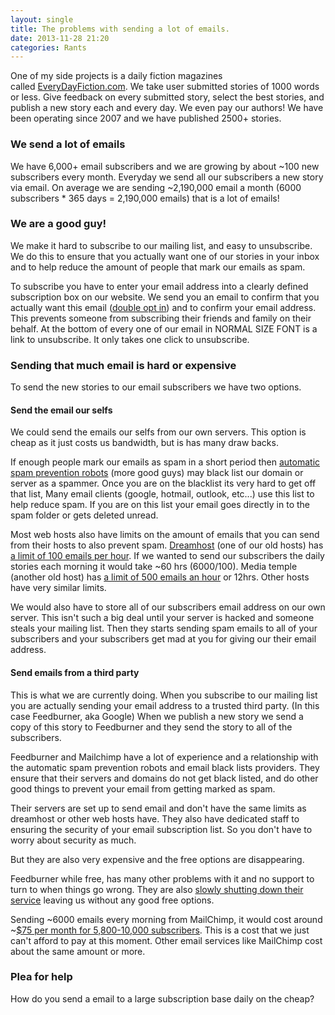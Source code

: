 ```yaml
---
layout: single
title: The problems with sending a lot of emails.
date: 2013-11-28 21:20
categories: Rants
---
```

One of my side projects is a daily fiction magazines called <a href="http://www.everydayfiction.com/">EveryDayFiction.com</a>. We take user submitted stories of 1000 words or less. Give feedback on every submitted story, select the best stories, and publish a new story each and every day. We even pay our authors! We have been operating since 2007 and we have published 2500+ stories.
<h3><strong>We send a lot of emails </strong></h3>
We have 6,000+ email subscribers and we are growing by about ~100 new subscribers every month. Everyday we send all our subscribers a new story via email. On average we are sending ~2,190,000 email a month (6000 subscribers * 365 days = 2,190,000 emails) that is a lot of emails!
<h3><strong>We are a good guy!</strong></h3>
We make it hard to subscribe to our mailing list, and easy to unsubscribe. We do this to ensure that you actually want one of our stories in your inbox and to help reduce the amount of people that mark our emails as spam.

To subscribe you have to enter your email address into a clearly defined subscription box on our website. We send you an email to confirm that you actually want this email (<a href="http://kb.mailchimp.com/article/how-does-confirmed-optin-or-double-optin-work">double opt in</a>) and to confirm your email address. This prevents someone from subscribing their friends and family on their behalf. At the bottom of every one of our email in NORMAL SIZE FONT is a link to unsubscribe. It only takes one click to unsubscribe.
<h3><strong>Sending that much email is hard or expensive</strong></h3>
To send the new stories to our email subscribers we have two options.
<h4><strong>Send the email our selfs </strong></h4>
We could send the emails our selfs from our own servers. This option is cheap as it just costs us bandwidth, but is has many draw backs.

If enough people mark our emails as spam in a short period then <a href="http://www.spamhaus.org/">automatic spam prevention robots</a> (more good guys) may black list our domain or server as a spammer. Once you are on the blacklist its very hard to get off that list, Many email clients (google, hotmail, outlook, etc...) use this list to help reduce spam. If you are on this list your email goes directly in to the spam folder or gets deleted unread.

Most web hosts also have limits on the amount of emails that you can send from their hosts to also prevent spam. <a href="https://www.dreamhost.com/">Dreamhost</a> (one of our old hosts) has <a href="http://wiki.dreamhost.com/index.php/Smtp-quota">a limit of 100 emails per hour</a>. If we wanted to send our subscribers the daily stories each morning it would take ~60 hrs (6000/100). Media temple (another old host) has <a href="https://kb.mediatemple.net/questions/66/Outgoing+Email+Limitations#gs">a limit of 500 emails an hour</a> or 12hrs. Other hosts have very similar limits.

We would also have to store all of our subscribers email address on our own server. This isn't such a big deal until your server is hacked and someone steals your mailing list. Then they starts sending spam emails to all of your subscribers and your subscribers get mad at you for giving our their email address.
<h4><strong>Send emails from a third party </strong></h4>
This is what we are currently doing. When you subscribe to our mailing list you are actually sending your email address to a trusted third party. (In this case Feedburner, aka Google) When we publish a new story we send a copy of this story to Feedburner and they send the story to all of the subscribers.

Feedburner and Mailchimp have a lot of experience and a relationship with the automatic spam prevention robots and email black lists providers. They ensure that their servers and domains do not get black listed, and do other good things to prevent your email from getting marked as spam.

Their servers are set up to send email and don't have the same limits as dreamhost or other web hosts have. They also have dedicated staff to ensuring the security of your email subscription list. So you don't have to worry about security as much.

But they are also very expensive and the free options are disappearing.

Feedburner while free, has many other problems with it and no support to turn to when things go wrong. They are also <a href="http://adsenseforfeeds.blogspot.ca/">slowly shutting down their service</a> leaving us without any good free options.

Sending ~6000 emails every morning from MailChimp, it would cost around ~<a href="http://mailchimp.com/pricing/b/growing-business/">$75 per month for 5,800-10,000 subscribers</a>. This is a cost that we just can't afford to pay at this moment. Other email services like MailChimp cost about the same amount or more.
<h3>Plea for help</h3>
How do you send a email to a large subscription base daily on the cheap?
